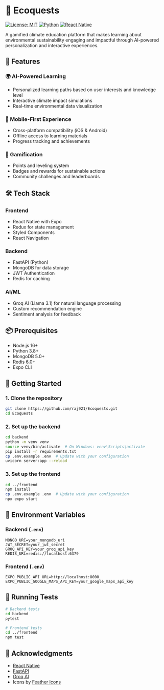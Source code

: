 # 🌱 Ecoquests

[![License: MIT](https://img.shields.io/badge/License-MIT-yellow.svg)](https://opensource.org/licenses/MIT)
[![Python](https://img.shields.io/badge/python-3.8+-blue.svg)](https://www.python.org/downloads/)
[![React Native](https://img.shields.io/badge/React_Native-0.71.0-61DAFB?logo=react&logoColor=white)](https://reactnative.dev/)

A gamified climate education platform that makes learning about environmental sustainability engaging and impactful through AI-powered personalization and interactive experiences.

## 🚀 Features

### 🌍 AI-Powered Learning
- Personalized learning paths based on user interests and knowledge level
- Interactive climate impact simulations
- Real-time environmental data visualization

### 📱 Mobile-First Experience
- Cross-platform compatibility (iOS & Android)
- Offline access to learning materials
- Progress tracking and achievements

### 🔄 Gamification
- Points and leveling system
- Badges and rewards for sustainable actions
- Community challenges and leaderboards

## 🛠 Tech Stack

### Frontend
- React Native with Expo
- Redux for state management
- Styled Components
- React Navigation

### Backend
- FastAPI (Python)
- MongoDB for data storage
- JWT Authentication
- Redis for caching

### AI/ML
- Groq AI (Llama 3.1) for natural language processing
- Custom recommendation engine
- Sentiment analysis for feedback

## 📦 Prerequisites

- Node.js 16+
- Python 3.8+
- MongoDB 5.0+
- Redis 6.0+
- Expo CLI

## 🚀 Getting Started

### 1. Clone the repository
```bash
git clone https://github.com/raj921/Ecoquests.git
cd Ecoquests
```

### 2. Set up the backend
```bash
cd backend
python -m venv venv
source venv/bin/activate  # On Windows: venv\Scripts\activate
pip install -r requirements.txt
cp .env.example .env  # Update with your configuration
uvicorn server:app --reload
```

### 3. Set up the frontend
```bash
cd ../frontend
npm install
cp .env.example .env  # Update with your configuration
npx expo start
```

## 🔧 Environment Variables

### Backend (`.env`)
```env
MONGO_URI=your_mongodb_uri
JWT_SECRET=your_jwt_secret
GROQ_API_KEY=your_groq_api_key
REDIS_URL=redis://localhost:6379
```

### Frontend (`.env`)
```env
EXPO_PUBLIC_API_URL=http://localhost:8000
EXPO_PUBLIC_GOOGLE_MAPS_API_KEY=your_google_maps_api_key
```

## 🧪 Running Tests

```bash
# Backend tests
cd backend
pytest

# Frontend tests
cd ../frontend
npm test
```




## 🙏 Acknowledgments

- [React Native](https://reactnative.dev/)
- [FastAPI](https://fastapi.tiangolo.com/)
- [Groq AI](https://groq.com/)
- Icons by [Feather Icons](https://feathericons.com/)
